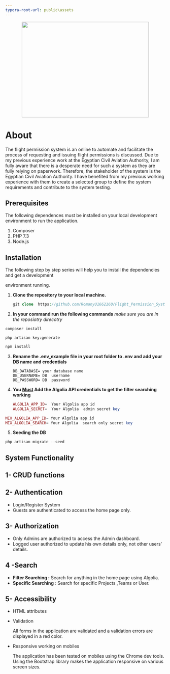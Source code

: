 ```yaml
---
typora-root-url: public\assets
---
```


<p align="center"><img src="./public/assets/logo.png" width="400" height="300"></p>

# About

The flight permission system is an online to automate and facilitate the process of requesting and issuing flight permissions is discussed. Due to my previous experience work at the Egyptian Civil Aviation Authority, I am fully aware that there is a desperate need for such a system as they are fully relying on paperwork. Therefore, the stakeholder of the system is the Egyptian Civil Aviation Authority. I have benefited from my previous working experience with them to create a selected group to define the system requirements and contribute to the system testing.

## **Prerequisites**

The following dependences must be installed on your local development environment to run the application.

1.  Composer
2.  PHP 7.3
3.  Node.js

## **Installation**

The following step by step series will help you to install the dependencies and get a development

environment running.

1. **Clone the repository to your local machine.**

    ```php
    git clone  https://github.com/RomanyU1662160/Flight_Permission_System.git
    ```

2. **In your command run the following commands** _make sure you are in the reposiotry direcotry_

```php+HTML
composer install
```

```
php artisan key:generate
```

```javascript
npm install
```

3. **Rename the .env_example file in your root folder to .env and add your DB name and credentials**

    ```php+HTML
    DB_DATABASE= your database name
    DB_USERNAME= DB  username
    DB_PASSWORD= DB  password
    ```

4) **You <u>Must</u> Add the Algolia API credentials to get the filter searching working**

    ```php
    ALGOLIA_APP_ID=  Your Algolia app id
    ALGOLIA_SECRET=  Your Algolia  admin secret key
    ```

```php
MIX_ALGOLIA_APP_ID= Your Algolia app id
MIX_ALGOLIA_SEARCH= Your Algolia  search only secret key
```

5. **Seeding the DB**

```php
php artisan migrate --seed
```

## System Functionality

## 1- CRUD functions

## 2- Authentication

-   Login/Register System
-   Guests are authenticated to access the home page only.

## 3- Authorization

-   Only Admins are authorized to access the Admin dashboard.
-   Logged user authorized to update his own details only, not other users’ details.

## 4 -Search

-   **Filter Searching :** Search for anything in the home page using Algolia.
-   **Specific Searching** : Search for specific Projects ,Teams or User.

## 5- Accessibility

-   HTML attributes

*   Validation

    All forms in the application are validated and a validation errors are displayed in a red color.

*   Responsive working on mobiles

    The application has been tested on mobiles using the Chrome dev tools. Using the Bootstrap library makes the application responsive on various screen sizes.
